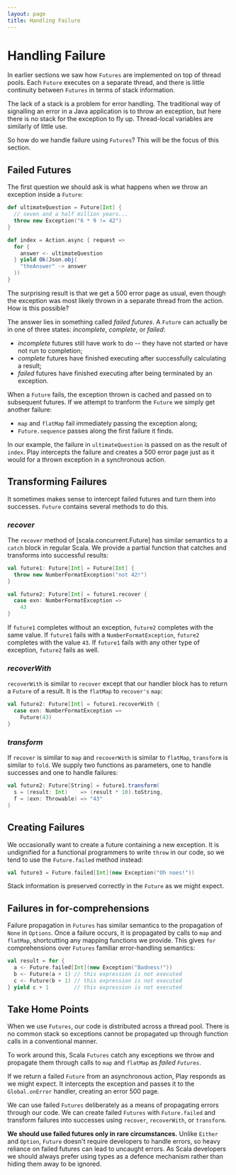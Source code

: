 ```yaml
---
layout: page
title: Handling Failure
---
```


# Handling Failure

In earlier sections we saw how `Futures` are implemented on top of thread pools. Each `Future` executes on a separate thread, and there is little continuity between `Futures` in terms of stack information.

The lack of a stack is a problem for error handling. The traditional way of signalling an error in a Java application is to throw an exception, but here there is no stack for the exception to fly up. Thread-local variables are similarly of little use.

So how do we handle failure using `Futures`? This will be the focus of this section.

## Failed Futures

The first question we should ask is what happens when we throw an exception inside a `Future`:

~~~ scala
def ultimateQuestion = Future[Int] {
  // seven and a half million years...
  throw new Exception("6 * 9 != 42")
}

def index = Action.async { request =>
  for {
    answer <- ultimateQuestion
  } yield Ok(Json.obj(
    "theAnswer" -> answer
  ))
}
~~~

The surprising result is that we get a 500 error page as usual, even though the exception was most likely thrown in a separate thread from the action. How is this possible?

The answer lies in something called *failed futures*. A `Future` can actually be in one of three states: *incomplete*, *complete*, or *failed*:

 - *incomplete* futures still have work to do -- they have not started or have not run to completion;
 - *complete* futures have finished executing after successfully calculating a result;
 - *failed* futures have finished executing after being terminated by an exception.

When a `Future` fails, the exception thrown is cached and passed on to subsequent futures. If we attempt to tranform the `Future` we simply get another failure:

 - `map` and `flatMap` fail immediately passing the exception along;
 - `Future.sequence` passes along the first failure it finds.

In our example, the failure in `ultimateQuestion` is passed on as the result of `index`. Play intercepts the failure and creates a 500 error page just as it would for a thrown exception in a synchronous action.

## Transforming Failures

It sometimes makes sense to intercept failed futures and turn them into successes. `Future` contains several methods to do this.

### *recover*

The `recover` method of [scala.concurrent.Future] has similar semantics to a `catch` block in regular Scala. We provide a partial function that catches and transforms into successful results:

~~~ scala
val future1: Future[Int] = Future[Int] {
  throw new NumberFormatException("not 42!")
}

val future2: Future[Int] = future1.recover {
  case exn: NumberFormatException =>
    43
}
~~~

If `future1` completes without an exception, `future2` completes with the same value. If `future1` fails with a `NumberFormatException`, `future2` completes with the value `43`. If `future1` fails with any other type of exception, `future2` fails as well.

### *recoverWith*

`recoverWith` is similar to `recover` except that our handler block has to return a `Future` of a result. It is the `flatMap` to `recover's` `map`:

~~~ scala
val future2: Future[Int] = future1.recoverWith {
  case exn: NumberFormatException =>
    Future(43)
}
~~~

### *transform*

If `recover` is similar to `map` and `recoverWith` is similar to `flatMap`, `transform` is similar to `fold`. We supply two functions as parameters, one to handle successes and one to handle failures:

~~~ scala
val future2: Future[String] = future1.transform(
  s = (result: Int)    => (result * 10).toString,
  f = (exn: Throwable) => "43"
)
~~~

## Creating Failures

We occasionally want to create a future containing a new exception. It is undignified for a functional programmers to write `throw` in our code, so we tend to use the `Future.failed` method instead:

~~~ scala
val future3 = Future.failed[Int](new Exception("Oh noes!"))
~~~

Stack information is preserved correctly in the `Future` as we might expect.

## Failures in for-comprehensions

Failure propagation in `Futures` has similar semantics to the propagation of `None` in `Options`. Once a failure occurs, it is propagated by calls to `map` and `flatMap`, shortcutting any mapping functions we provide. This gives `for` comprehensions over `Futures` familiar error-handling semantics:

~~~ scala
val result = for {
  a <- Future.failed[Int](new Exception("Badness!"))
  b <- Future(a + 1) // this expression is not executed
  c <- Future(b + 1) // this expression is not executed
} yield c + 1        // this expression is not executed
~~~

## Take Home Points

When we use `Futures`, our code is distributed across a thread pool. There is no common stack so exceptions cannot be propagated up through function calls in a conventional manner.

To work around this, Scala `Futures` catch any exceptions we throw and propagate them through calls to `map` and `flatMap` as *failed `Futures`*.

If we return a failed `Future` from an asynchronous action, Play responds as we might expect. It intercepts the exception and passes it to the `Global.onError` handler, creating an error 500 page.

We can use failed `Futures` deliberately as a means of propagating errors through our code. We can create failed `Futures` with `Future.failed` and transform failures into successes using `recover`, `recoverWith`, or `transform`.

**We should use failed futures only in rare circumstances.** Unlike `Either` and `Option`, `Future` doesn't require developers to handle errors, so heavy reliance on failed futures can lead to uncaught errors. As Scala developers we should always prefer using types as a defence mechanism rather than hiding them away to be ignored.
